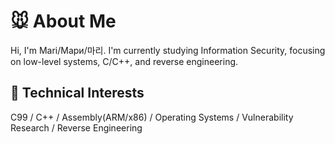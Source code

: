 # 🐭 About Me

Hi, I'm Mari/Мари/마리. I'm currently studying Information Security, focusing on low-level systems, C/C++, and reverse engineering.  

## 🔏 Technical Interests

C99 / C++ / Assembly(ARM/x86) / Operating Systems / Vulnerability Research / Reverse Engineering
